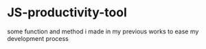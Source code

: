 # JS-productivity-tool
some function and method i made in my previous works to ease my development process  
